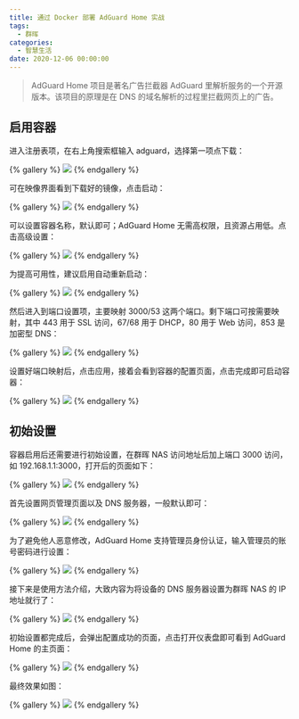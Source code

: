 ```yaml
---
title: 通过 Docker 部署 AdGuard Home 实战
tags:
  - 群晖
categories:
  - 智慧生活
date: 2020-12-06 00:00:00
---
```


> AdGuard Home 项目是著名广告拦截器 AdGuard 里解析服务的一个开源版本。该项目的原理是在 DNS 的域名解析的过程里拦截网页上的广告。

<!-- more -->

## 启用容器

进入注册表项，在右上角搜索框输入 adguard，选择第一项点下载：

{% gallery %}
![](https://cdn.dusays.com/2020/12/289-1.jpg/1)
{% endgallery %}

可在映像界面看到下载好的镜像，点击启动：

{% gallery %}
![](https://cdn.dusays.com/2020/12/289-2.jpg/1)
{% endgallery %}

可以设置容器名称，默认即可；AdGuard Home 无需高权限，且资源占用低。点击高级设置：

{% gallery %}
![](https://cdn.dusays.com/2020/12/289-3.jpg/1)
{% endgallery %}

为提高可用性，建议启用自动重新启动：

{% gallery %}
![](https://cdn.dusays.com/2020/12/289-4.jpg/1)
{% endgallery %}

然后进入到端口设置项，主要映射 3000/53 这两个端口。剩下端口可按需要映射，其中 443 用于 SSL 访问，67/68 用于 DHCP，80 用于 Web 访问，853 是加密型 DNS：

{% gallery %}
![](https://cdn.dusays.com/2020/12/289-5.jpg/1)
{% endgallery %}

设置好端口映射后，点击应用，接着会看到容器的配置页面，点击完成即可启动容器：

{% gallery %}
![](https://cdn.dusays.com/2020/12/289-6.jpg/1)
{% endgallery %}

## 初始设置

容器启用后还需要进行初始设置，在群晖 NAS 访问地址后加上端口 3000 访问，如 192.168.1.1:3000，打开后的页面如下：

{% gallery %}
![](https://cdn.dusays.com/2020/12/289-7.jpg/1)
{% endgallery %}

首先设置网页管理页面以及 DNS 服务器，一般默认即可：

{% gallery %}
![](https://cdn.dusays.com/2020/12/289-8.jpg/1)
{% endgallery %}

为了避免他人恶意修改，AdGuard Home 支持管理员身份认证，输入管理员的账号密码进行设置：

{% gallery %}
![](https://cdn.dusays.com/2020/12/289-9.jpg/1)
{% endgallery %}

接下来是使用方法介绍，大致内容为将设备的 DNS 服务器设置为群晖 NAS 的 IP 地址就行了：

{% gallery %}
![](https://cdn.dusays.com/2020/12/289-10.jpg/1)
{% endgallery %}

初始设置都完成后，会弹出配置成功的页面，点击打开仪表盘即可看到 AdGuard Home 的主页面：

{% gallery %}
![](https://cdn.dusays.com/2020/12/289-11.jpg/1)
{% endgallery %}

最终效果如图：

{% gallery %}
![](https://cdn.dusays.com/2020/12/289-12.jpg/1)
{% endgallery %}